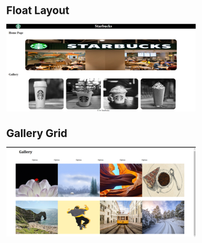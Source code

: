 <h1>Float Layout</h1>
<img src="Float Layout/images/Screenshot (7).png">
<h1>Gallery Grid</h1>
<img src="Gallery Grid/images/Screenshot (8).png">
